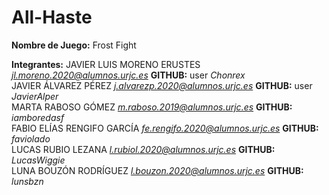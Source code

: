 # All-Haste
**Nombre de Juego:** Frost Fight </br>

**Integrantes:** 
JAVIER LUIS MORENO ERUSTES *jl.moreno.2020@alumnos.urjc.es* **GITHUB:** user *Chonrex*</br>
JAVIER ÁLVAREZ PÉREZ *j.alvarezp.2020@alumnos.urjc.es* **GITHUB:** user *JavierAlper* </br>
MARTA RABOSO GÓMEZ *m.raboso.2019@alumnos.urjc.es* **GITHUB:** *iamboredasf*</br>
FABIO ELÍAS RENGIFO GARCÍA *fe.rengifo.2020@alumnos.urjc.es* **GITHUB:** *faviolado*</br>
LUCAS RUBIO LEZANA *l.rubiol.2020@alumnos.urjc.es*  **GITHUB:** *LucasWiggie*</br>
LUNA BOUZÓN RODRÍGUEZ *l.bouzon.2020@alumnos.urjc.es* **GITHUB:** *lunsbzn*</br>

